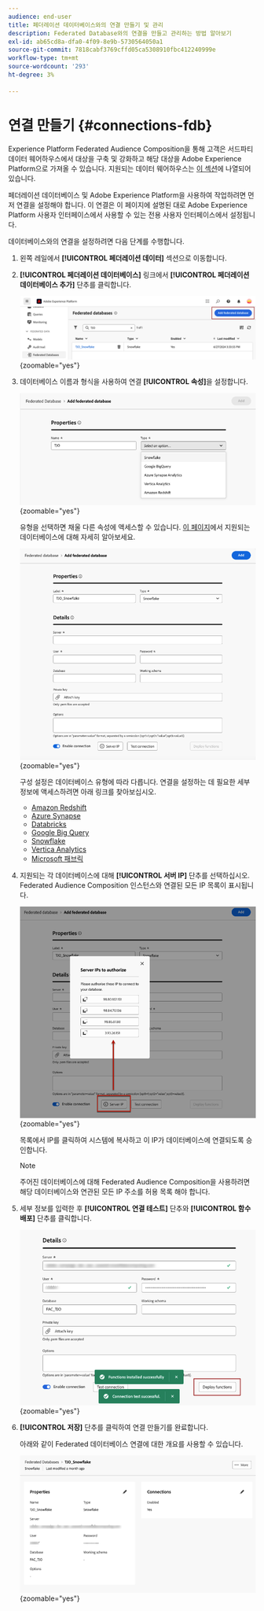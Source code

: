 ```yaml
---
audience: end-user
title: 페더레이션 데이터베이스와의 연결 만들기 및 관리
description: Federated Database와의 연결을 만들고 관리하는 방법 알아보기
exl-id: ab65cd8a-dfa0-4f09-8e9b-5730564050a1
source-git-commit: 7818cabf3769cffd05ca5308910fbc412240999e
workflow-type: tm+mt
source-wordcount: '293'
ht-degree: 3%

---
```


# 연결 만들기 {#connections-fdb}

Experience Platform Federated Audience Composition을 통해 고객은 서드파티 데이터 웨어하우스에서 대상을 구축 및 강화하고 해당 대상을 Adobe Experience Platform으로 가져올 수 있습니다. 지원되는 데이터 웨어하우스는 [이 섹션](../start/access-prerequisites.md#supported-systems)에 나열되어 있습니다.

페더레이션 데이터베이스 및 Adobe Experience Platform을 사용하여 작업하려면 먼저 연결을 설정해야 합니다. 이 연결은 이 페이지에 설명된 대로 Adobe Experience Platform 사용자 인터페이스에서 사용할 수 있는 전용 사용자 인터페이스에서 설정됩니다.

데이터베이스와의 연결을 설정하려면 다음 단계를 수행합니다.

1. 왼쪽 레일에서 **[!UICONTROL 페더레이션 데이터]** 섹션으로 이동합니다.

1. **[!UICONTROL 페더레이션 데이터베이스]** 링크에서 **[!UICONTROL 페더레이션 데이터베이스 추가]** 단추를 클릭합니다.

   ![](assets/connections_list.png){zoomable="yes"}

1. 데이터베이스 이름과 형식을 사용하여 연결 **[!UICONTROL 속성]**&#x200B;을 설정합니다.

   ![](assets/connections_name.png){zoomable="yes"}

   유형을 선택하면 채울 다른 속성에 액세스할 수 있습니다. [이 페이지](federated-db.md)에서 지원되는 데이터베이스에 대해 자세히 알아보세요.

   ![](assets/connections_details.png){zoomable="yes"}

   구성 설정은 데이터베이스 유형에 따라 다릅니다. 연결을 설정하는 데 필요한 세부 정보에 액세스하려면 아래 링크를 찾아보십시오.

   * [Amazon Redshift](federated-db.md#amazon-redshift)
   * [Azure Synapse](federated-db.md#azure-synapse-redshift)
   * [Databricks](federated-db.md#databricks)
   * [Google Big Query](federated-db.md#google-big-query)
   * [Snowflake](federated-db.md#snowflake)
   * [Vertica Analytics](federated-db.md#vertica-analytics)
   * [Microsoft 패브릭](federated-db.md#microsoft-fabric)

1. 지원되는 각 데이터베이스에 대해 **[!UICONTROL 서버 IP]** 단추를 선택하십시오. Federated Audience Composition 인스턴스와 연결된 모든 IP 목록이 표시됩니다.

   ![](assets/connections_server_IPs.png){zoomable="yes"}

   목록에서 IP를 클릭하여 시스템에 복사하고 이 IP가 데이터베이스에 연결되도록 승인합니다.

   >[!NOTE]
   >
   >주어진 데이터베이스에 대해 Federated Audience Composition을 사용하려면 해당 데이터베이스와 연관된 모든 IP 주소를 허용 목록 해야 합니다.

1. 세부 정보를 입력한 후 **[!UICONTROL 연결 테스트]** 단추와 **[!UICONTROL 함수 배포]** 단추를 클릭합니다.

   ![](assets/connections_testdeploy.png){zoomable="yes"}

1. **[!UICONTROL 저장]** 단추를 클릭하여 연결 만들기를 완료합니다.

   아래와 같이 Federated 데이터베이스 연결에 대한 개요를 사용할 수 있습니다.

   ![](assets/connections_overview.png){zoomable="yes"}
